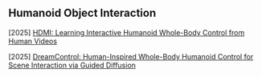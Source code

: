 ## Humanoid Object Interaction

[2025] [HDMI: Learning Interactive Humanoid Whole-Body Control from Human Videos](https://arxiv.org/abs/2509.16757)

[2025] [DreamControl: Human-Inspired Whole-Body Humanoid Control for Scene Interaction via Guided Diffusion](https://arxiv.org/abs/2509.14353)